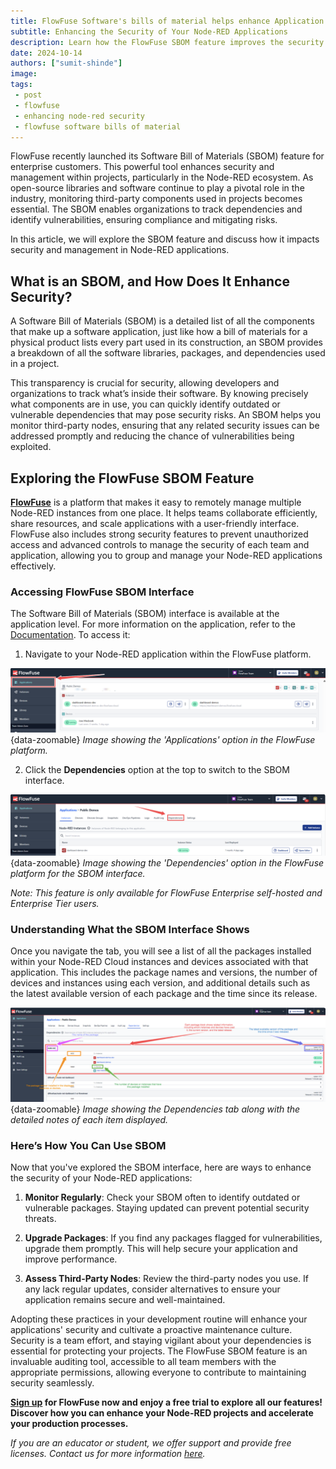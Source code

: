 ```yaml
---
title: FlowFuse Software's bills of material helps enhance Application Security and Management
subtitle: Enhancing the Security of Your Node-RED Applications
description: Learn how the FlowFuse SBOM feature improves the security and management of Node-RED applications by tracking dependencies and identifying vulnerabilities.
date: 2024-10-14
authors: ["sumit-shinde"]
image: 
tags:
 - post
 - flowfuse
 - enhancing node-red security
 - flowfuse software bills of material
---
```


FlowFuse recently launched its Software Bill of Materials (SBOM) feature for enterprise customers. This powerful tool enhances security and management within projects, particularly in the Node-RED ecosystem. As open-source libraries and software continue to play a pivotal role in the industry, monitoring third-party components used in projects becomes essential. The SBOM enables organizations to track dependencies and identify vulnerabilities, ensuring compliance and mitigating risks.

<!--more-->

In this article, we will explore the SBOM feature and discuss how it impacts security and management in Node-RED applications.

## What is an SBOM, and How Does It Enhance Security?

A Software Bill of Materials (SBOM) is a detailed list of all the components that make up a software application, just like how a bill of materials for a physical product lists every part used in its construction, an SBOM provides a breakdown of all the software libraries, packages, and dependencies used in a project.

This transparency is crucial for security, allowing developers and organizations to track what’s inside their software. By knowing precisely what components are in use, you can quickly identify outdated or vulnerable dependencies that may pose security risks. An SBOM helps you monitor third-party nodes, ensuring that any related security issues can be addressed promptly and reducing the chance of vulnerabilities being exploited.

## Exploring the FlowFuse SBOM Feature

**[FlowFuse](/)** is a platform that makes it easy to remotely manage multiple Node-RED instances from one place. It helps teams collaborate efficiently, share resources, and scale applications with a user-friendly interface. FlowFuse also includes strong security features to prevent unauthorized access and advanced controls to manage the security of each team and application, allowing you to group and manage your Node-RED applications effectively.

### Accessing FlowFuse SBOM Interface

The Software Bill of Materials (SBOM) interface is available at the application level. For more information on the application, refer to the [Documentation](https://flowfuse.com/docs/user/concepts/#application). To access it:

1. Navigate to your Node-RED application within the FlowFuse platform.

![Image showing the 'Applications' option in the FlowFuse platform](./images/applications-options-in-the-ff.png){data-zoomable}
_Image showing the 'Applications' option in the FlowFuse platform._

2. Click the **Dependencies** option at the top to switch to the SBOM interface.

![Image showing the 'Dependencies' option in the FlowFuse platform for the SBOM interface.](./images/dependencies-tab-option.png){data-zoomable}
_Image showing the 'Dependencies' option in the FlowFuse platform for the SBOM interface._

*Note: This feature is only available for FlowFuse Enterprise self-hosted and Enterprise Tier users.*

### Understanding What the SBOM Interface Shows

Once you navigate the tab, you will see a list of all the packages installed within your Node-RED Cloud instances and devices associated with that application. This includes the package names and versions, the number of devices and instances using each version, and additional details such as the latest available version of each package and the time since its release.

![Image showing the Dependencies tab along with the detailed notes of each item displayed.](./images/the-dependency-tab-info.png){data-zoomable}
_Image showing the Dependencies tab along with the detailed notes of each item displayed._

### Here’s How You Can Use SBOM

Now that you've explored the SBOM interface, here are ways to enhance the security of your Node-RED applications:

1. **Monitor Regularly**: Check your SBOM often to identify outdated or vulnerable packages. Staying updated can prevent potential security threats.

2. **Upgrade Packages**: If you find any packages flagged for vulnerabilities, upgrade them promptly. This will help secure your application and improve performance.

3. **Assess Third-Party Nodes**: Review the third-party nodes you use. If any lack regular updates, consider alternatives to ensure your application remains secure and well-maintained.

Adopting these practices in your development routine will enhance your applications' security and cultivate a proactive maintenance culture. Security is a team effort, and staying vigilant about your dependencies is essential for protecting your projects. The FlowFuse SBOM feature is an invaluable auditing tool, accessible to all team members with the appropriate permissions, allowing everyone to contribute to maintaining security seamlessly.

**[Sign up](https://app.flowfuse.com/) for FlowFuse now and enjoy a free trial to explore all our features! Discover how you can enhance your Node-RED projects and accelerate your production processes.**

*If you are an educator or student, we offer support and provide free licenses. Contact us for more information [here](/education/).*

